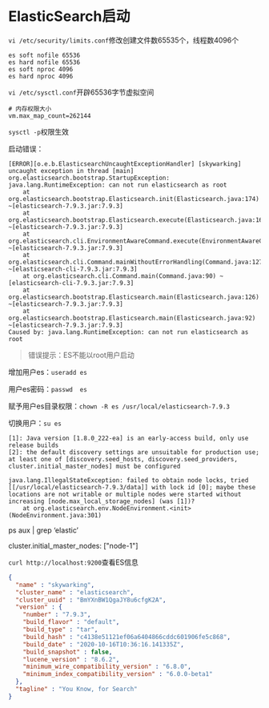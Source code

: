 # ElasticSearch启动

`vi /etc/security/limits.conf`修改创建文件数65535个，线程数4096个

```
es soft nofile 65536
es hard nofile 65536
es soft nproc 4096
es hard nproc 4096
```

`vi /etc/sysctl.conf`开辟65536字节虚拟空间

```
# 内存权限大小
vm.max_map_count=262144
```

`sysctl -p`权限生效



启动错误：

```
[ERROR][o.e.b.ElasticsearchUncaughtExceptionHandler] [skywarking] uncaught exception in thread [main]
org.elasticsearch.bootstrap.StartupException: java.lang.RuntimeException: can not run elasticsearch as root
	at org.elasticsearch.bootstrap.Elasticsearch.init(Elasticsearch.java:174) ~[elasticsearch-7.9.3.jar:7.9.3]
	at org.elasticsearch.bootstrap.Elasticsearch.execute(Elasticsearch.java:161) ~[elasticsearch-7.9.3.jar:7.9.3]
	at org.elasticsearch.cli.EnvironmentAwareCommand.execute(EnvironmentAwareCommand.java:86) ~[elasticsearch-7.9.3.jar:7.9.3]
	at org.elasticsearch.cli.Command.mainWithoutErrorHandling(Command.java:127) ~[elasticsearch-cli-7.9.3.jar:7.9.3]
	at org.elasticsearch.cli.Command.main(Command.java:90) ~[elasticsearch-cli-7.9.3.jar:7.9.3]
	at org.elasticsearch.bootstrap.Elasticsearch.main(Elasticsearch.java:126) ~[elasticsearch-7.9.3.jar:7.9.3]
	at org.elasticsearch.bootstrap.Elasticsearch.main(Elasticsearch.java:92) ~[elasticsearch-7.9.3.jar:7.9.3]
Caused by: java.lang.RuntimeException: can not run elasticsearch as root
```

> 错误提示：ES不能以root用户启动



增加用户es：`useradd es`

用户es密码：`passwd  es`

赋予用户es目录权限：`chown -R es /usr/local/elasticsearch-7.9.3  `

切换用户：`su es`

```
[1]: Java version [1.8.0_222-ea] is an early-access build, only use release builds
[2]: the default discovery settings are unsuitable for production use; at least one of [discovery.seed_hosts, discovery.seed_providers, cluster.initial_master_nodes] must be configured
```





```
java.lang.IllegalStateException: failed to obtain node locks, tried [[/usr/local/elasticsearch-7.9.3/data]] with lock id [0]; maybe these locations are not writable or multiple nodes were started without increasing [node.max_local_storage_nodes] (was [1])?
	at org.elasticsearch.env.NodeEnvironment.<init>(NodeEnvironment.java:301)
```



ps aux | grep ‘elastic’ 



cluster.initial_master_nodes: ["node-1"]



`curl http://localhost:9200`查看ES信息

```json
{
  "name" : "skywarking",
  "cluster_name" : "elasticsearch",
  "cluster_uuid" : "BmYXnBW1QgaJY8u6cfgK2A",
  "version" : {
    "number" : "7.9.3",
    "build_flavor" : "default",
    "build_type" : "tar",
    "build_hash" : "c4138e51121ef06a6404866cddc601906fe5c868",
    "build_date" : "2020-10-16T10:36:16.141335Z",
    "build_snapshot" : false,
    "lucene_version" : "8.6.2",
    "minimum_wire_compatibility_version" : "6.8.0",
    "minimum_index_compatibility_version" : "6.0.0-beta1"
  },
  "tagline" : "You Know, for Search"
}
```

